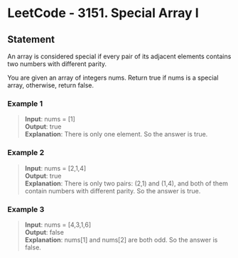 # LeetCode - 3151. Special Array I

## Statement
An array is considered special if every pair of its adjacent elements contains two numbers with different parity.

You are given an array of integers nums. Return true if nums is a special array, otherwise, return false.

### Example 1
> **Input**: nums = [1] <br>
**Output**: true <br>
**Explanation**: There is only one element. So the answer is true.

### Example 2
> **Input**: nums = [2,1,4] <br>
**Output**: true <br>
**Explanation**: There is only two pairs: (2,1) and (1,4), and both of them contain numbers with different parity. So the answer is true.

### Example 3
> **Input**: nums = [4,3,1,6] <br>
**Output**: false <br>
**Explanation**: nums[1] and nums[2] are both odd. So the answer is false.